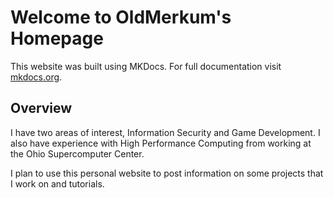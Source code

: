 # Welcome to OldMerkum's Homepage

This website was built using MKDocs.
For full documentation visit [mkdocs.org](https://mkdocs.org).

## Overview

I have two areas of interest, Information Security and Game Development. I also
have experience with High Performance Computing from working at the
Ohio Supercomputer Center.

I plan to use this personal website to post information on some projects
that I work on and tutorials.
